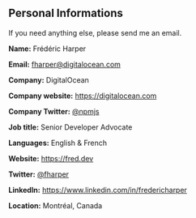 ## Personal Informations

If you need anything else, please send me an email.

**Name:** Frédéric Harper

**Email:** [fharper@digitalocean.com](mailto:fharper@digitalocean.com)

**Company:** DigitalOcean

**Company website:** <https://digitalocean.com>

**Company Twitter:** [@npmjs](https://twitter.com/digitalocean)

**Job title:** Senior Developer Advocate

**Languages:** English & French

**Website:** https://fred.dev

**Twitter:** [@fharper](https://twitter.com/fharper)

**LinkedIn:** <https://www.linkedin.com/in/fredericharper>

**Location:** Montréal, Canada